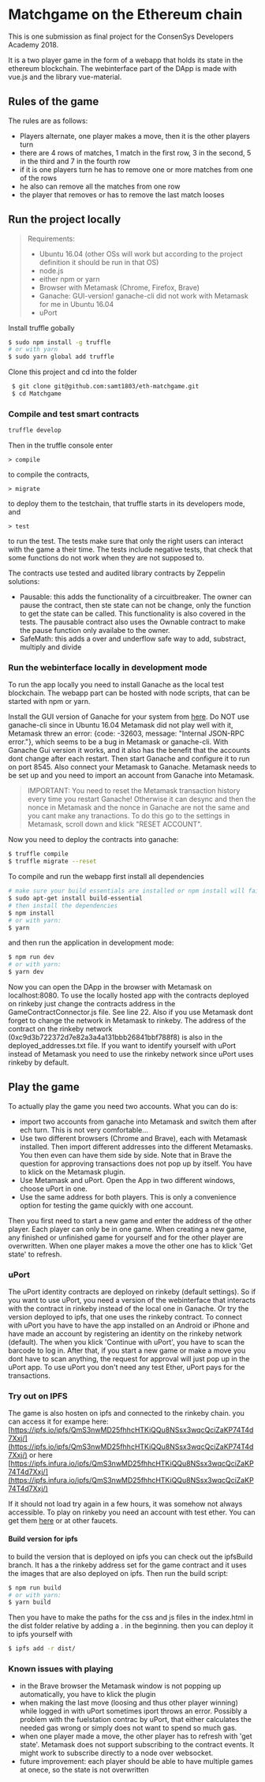 
# Matchgame on the Ethereum chain

This is one submission as final project for the ConsenSys Developers Academy 2018.

It is a two player game in the form of a webapp that holds its state in the ethereum blockchain. The webinterface part of the DApp is made with vue.js and the library vue-material.

## Rules of the game

The rules are as follows:
* Players alternate, one player makes a move, then it is the other players turn
* there are 4 rows of matches, 1 match in the first row, 3 in the second, 5 in the third and 7 in the fourth row
* if it is one players turn he has to remove one or more matches from one of the rows
* he also can remove all the matches from one row
* the player that removes or has to remove the last match looses

## Run the project locally

> Requirements: 
> * Ubuntu 16.04 (other OSs will work but according to the project definition it should be run in that OS)
> * node.js
> * either npm or yarn
> * Browser with Metamask (Chrome, Firefox, Brave)
> * Ganache: GUI-version! ganache-cli did not work with Metamask for me in Ubuntu 16.04
> * uPort

Install truffle gobally

```sh
$ sudo npm install -g truffle
# or with yarn
$ sudo yarn global add truffle
```
Clone this project and cd into the folder
```sh
 $ git clone git@github.com:samt1803/eth-matchgame.git
 $ cd Matchgame
```

### Compile and test smart contracts
```sh
truffle develop
```
Then in the truffle console enter
```
> compile
```
to compile the contracts,
```
> migrate
```
to deploy them to the testchain, that truffle starts in its developers mode, and
```
> test
```
to run the test. The tests make sure that only the right users can interact with the game a their time. The tests include negative tests, that check that some functions do not work when they are not supposed to.

The contracts use tested and audited library contracts by Zeppelin solutions:
* Pausable: this adds the functionality of a circuitbreaker. The owner can pause the contract, then ste state can not be change, only the function to get the state can be called. This functionality is also covered in the tests. The pausable contract also uses the Ownable contract to make the pause function only availabe to the owner.
* SafeMath: this adds a over and underflow safe way to add, substract, multiply and divide

### Run the webinterface locally in development mode
To run the app locally you need to install Ganache as the local test blockchain. The webapp part can be hosted with node scripts, that can be started with npm or yarn.

Install the GUI version of Ganache for your system from [here](https://github.com/trufflesuite/ganache/releases). Do NOT use ganache-cli since in Ubuntu 16.04 Metamask did not play well with it, Metamask threw an error: {code: -32603, message: "Internal JSON-RPC error."}, which seems to be a bug in Metamask or ganache-cli. With Ganache Gui version it works, and it also has the benefit that the accounts dont change after each restart.
Then start Ganache and configure it to run on port 8545. Also connect your Metamask to Ganache. Metamask needs to be set up and you need to import an account from Ganache into Metamask.
> IMPORTANT: You need to reset the Metamask transaction history every time you restart Ganache! Otherwise it can desync and then the nonce in Metamask and the nonce in Ganache are not the same and you cant make any tranactions. To do this go to the settings in Metamask, scroll down and klick "RESET ACCOUNT".

Now you need to deploy the contracts into ganache:
```sh
$ truffle compile
$ truffle migrate --reset
```
To compile and run the webapp first install all dependencies
```sh
# make sure your build essentials are installed or npm install will fail
$ sudo apt-get install build-essential
# then install the dependencies
$ npm install
# or with yarn:
$ yarn
```
and then run the application in development mode:
```sh
$ npm run dev
# or with yarn:
$ yarn dev
```
Now you can open the DApp in the browser with Metamask on localhost:8080.
To use the locally hosted app with the contracts deployed on rinkeby just change the contracts address in the GameContractConnector.js file. See line 22. Also if you use Metamask dont forget to change the network in Metamask to rinkeby.
The address of the contract on the rinkeby network (0xc9d3b722372d7e82a3a4a131bbb26841bbf788f8) is also in the deployed_addresses.txt file. If you want to identify yourself with uPort instead of Metamask you need to use the rinkeby network since uPort uses rinkeby by default.

## Play the game
To actually play the game you need two accounts.
What you can do is:
* import two accounts from ganache into Metamask and switch them after ech turn. This is not very comfortable...
* Use two different browsers (Chrome and Brave), each with Metamask installed. Then import different addresses into the different Metamasks. You then even can have them side by side. Note that in Brave the question for approving transactions does not pop up by itself. You have to klick on the Metamask plugin.
* Use Metamask and uPort. Open the App in two different windows, choose uPort in one.
* Use the same address for both players. This is only a convenience option for testing the game quickly with one account.

Then you first need to start a new game and enter the address of the other player. Each player can only be in one game. When creating a new game, any finished or unfinished game for yourself and for the other player are overwritten. When one player makes a move the other one has to klick 'Get state' to refresh.

### uPort

The uPort identity contracts are deployed on rinkeby (default settings). So if you want to use uPort, you need a version of the webinterface that interacts with the contract in rinkeby instead of the local one in Ganache. Or try the version deployed to ipfs, that one uses the rinkeby contract.
To connect with uPort you have to have the app installed on an Android or iPhone and have made an account by registering an identity on the rinkeby network (default). The when you klick 'Continue with uPort', you have to scan the barcode to log in. After that, if you start a new game or make a move you dont have to scan anything, the request for approval will just pop up in the uPort app. To use uPort you don't need any test Ether, uPort pays for the transactions.

### Try out on IPFS
The game is also hosten on ipfs and connected to the rinkeby chain. 
you can access it for exampe here:
[https://ipfs.io/ipfs/QmS3nwMD25fhhcHTKiQQu8NSsx3wqcQciZaKP74T4d7Xxj/](https://ipfs.io/ipfs/QmS3nwMD25fhhcHTKiQQu8NSsx3wqcQciZaKP74T4d7Xxj/)
or here 
[https://ipfs.infura.io/ipfs/QmS3nwMD25fhhcHTKiQQu8NSsx3wqcQciZaKP74T4d7Xxj/](https://ipfs.infura.io/ipfs/QmS3nwMD25fhhcHTKiQQu8NSsx3wqcQciZaKP74T4d7Xxj/)

If it should not load try again in a few hours, it was somehow not always accessible. To play on rinkeby you need an account with test ether. You can get them [here](https://faucet.rinkeby.io/) or at other faucets.

#### Build version for ipfs

to build the version that is deployed on ipfs you can check out the ipfsBuild branch. It has a the rinkeby address set for the game contract and it uses the images that are also deployed on ipfs.
Then run the build script:
```sh
$ npm run build
# or with yarn:
$ yarn build
```
Then you have to make the paths for the css and js files in the index.html in the dist folder relative by adding a . in the beginning.
then you can deploy it to ipfs yourself with
```sh
$ ipfs add -r dist/
```
### Known issues with playing

* in the Brave browser the Metamask window is not popping up automatically, you have to klick the plugin 
* when making the last move (loosing and thus other player winning) while logged in with uPort sometimes iport throws an error. Possibly a problem with the fuelstation contrac by uPort, that either calculates the needed gas wrong or simply does not want to spend so much gas.
* when one player made a move, the other player has to refresh with 'get state'. Metamask does not support subscribing to the contract events. It might work to subscribe directly to a node over websocket.
* future improvement: each player should be able to have multiple games at onece, so the state is not overwritten
